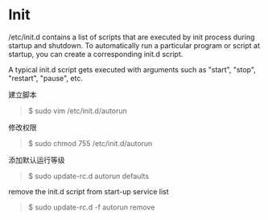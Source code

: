 # Init
/etc/init.d contains a list of scripts that are executed by init process during startup and shutdown. 
To automatically run a particular program or script at startup, you can create a corresponding init.d script.

A typical init.d script gets executed with arguments such as "start", "stop", "restart", "pause", etc.

建立脚本
> $ sudo vim /etc/init.d/autorun

修改权限
> $ sudo chmod 755 /etc/init.d/autorun

添加默认运行等级
> $ sudo update-rc.d autorun defaults

remove the init.d script from start-up service list
> $ sudo update-rc.d -f autorun remove
